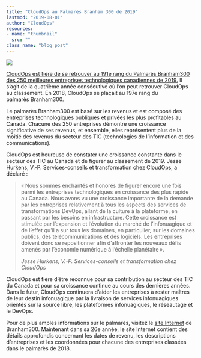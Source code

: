 ```yaml
---
title: "CloudOps au Palmarès Branham 300 de 2019"
lastmod: "2019-08-01"
author: "CloudOps"
resources:
- name: "thumbnail"
  src: ""
class_name: "blog post"
---
```


<img src="/images/blog/post/branham300.png" class="main-blog-image">

<p><a href="https://branhamgroup.com/2019%20B300%20Listing/cloudops/">CloudOps est fière de se retrouver au 191e rang du Palmarès&nbsp;Branham300 des 250 meilleures entreprises technologiques canadiennes de 2019.</a> Il s’agit de la quatrième année consécutive où l’on peut retrouver CloudOps au classement. En 2018, CloudOps se plaçait au 197e rang du palmarès&nbsp;Branham300.</p><p>Le palmarès&nbsp;Branham300 est basé sur les revenus et est composé des entreprises technologiques publiques et privées les plus profitables au Canada. Chacune des 250 entreprises démontre une croissance significative de ses revenus, et ensemble, elles représentent plus de la moitié des revenus du secteur des TIC (technologies de l’information et des communications).</p><p>CloudOps est heureuse de constater une croissance constante dans le secteur des TIC au Canada et de figurer au classement de 2019. Jesse Hurkens, V.-P. Services-conseils et transformation chez CloudOps, a déclaré&nbsp;:</p><blockquote class="wp-block-quote"><p>« Nous sommes enchantés et honorés de figurer encore une fois parmi les entreprises technologiques en croissance des plus rapide au Canada. Nous avons vu une croissance importante de la demande par les entreprises relativement à tous les aspects des services de transformations DevOps, allant de la culture à la plateforme, en passant par les besoins en infrastructure. Cette croissance est stimulée par l’expansion et l’évolution du marché de l’infonuagique et de l’effet qu’il a sur tous les domaines, en particulier, sur les domaines publics, des télécommunications et des logiciels. Les entreprises doivent donc se repositionner afin d’affronter les nouveaux défis amenés par l’économie numérique à l’échelle planétaire ».&nbsp;&nbsp;</p><p><cite>Jesse Hurkens, V.-P. Services-conseils et transformation chez CloudOps</cite></p></blockquote><p>CloudOps est fière d’être reconnue pour sa contribution au secteur des TIC du Canada et pour sa croissance continue au cours des dernières années. Dans le futur, CloudOps continuera d’aider les entreprises à rester maîtres de leur destin infonuagique par la livraison de services infonuagiques orientés sur la source libre, les plateformes infonuagiques, le réseautage et le DevOps.</p><p>Pour de plus amples informations sur le palmarès, visitez le <a href="https://www.branham300.com/index.php">site Internet</a> de Branham300. Maintenant dans sa 26e année, le site Internet contient des détails approfondis concernant les dates de revenu, les descriptions d’entreprises et les coordonnées pour chacune des entreprises classées dans le palmarès de 2018.</p>